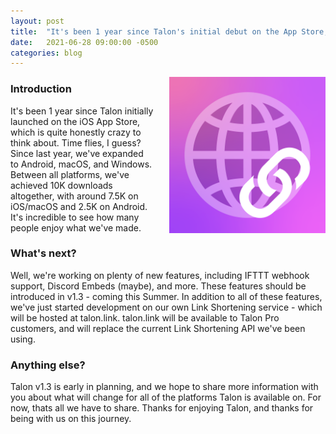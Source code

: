 ```yaml
---
layout: post
title:  "It's been 1 year since Talon's initial debut on the App Store, whats next?"
date:   2021-06-28 09:00:00 -0500
categories: blog
---
```


<img align="right" width="250" height="250" style="padding-left: 25px; padding-bottom: 25px;" src="/assets/images/TalonIcon.png">

### Introduction
It's been 1 year since Talon initially launched on the iOS App Store, which is quite honestly crazy to think about. Time flies, I guess? Since last year, we've expanded to Android, macOS, and Windows. Between all platforms, we've achieved 10K downloads altogether, with around 7.5K on iOS/macOS and 2.5K on Android. It's incredible to see how many people enjoy what we've made.

### What's next?
Well, we're working on plenty of new features, including IFTTT webhook support, Discord Embeds (maybe), and more. These features should be introduced in v1.3 - coming this Summer. In addition to all of these features, we've just started development on our own Link Shortening service - which will be hosted at talon.link. talon.link will be available to Talon Pro customers, and will replace the current Link Shortening API we've been using.

### Anything else?
Talon v1.3 is early in planning, and we hope to share more information with you about what will change for all of the platforms Talon is available on. For now, thats all we have to share. Thanks for enjoying Talon, and thanks for being with us on this journey.
